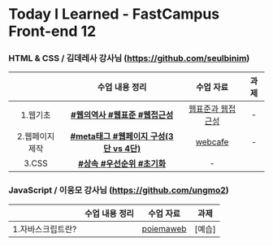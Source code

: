 # Today I Learned - FastCampus Front-end 12

###  HTML & CSS  / 김데레사 강사님 (https://github.com/seulbinim)

|  | 수업 내용 정리 | 수업 자료 | 과제 | 
|:--:|:---------:|:---:|:--:|
| 1.웹기초 | **[#웹의역사 #웹표준 #웹접근성](https://github.com/gayoungaa91/T.I.L-FDS12/blob/master/html%20%26%20css/web-basic.md)** |  [웹표준과 웹접근성](https://seulbinim.github.io/WSA/accessibility.html) | - |
| 2.웹페이지 제작 | **[#meta태그 #웹페이지 구성(3단 vs 4단)](https://github.com/gayoungaa91/T.I.L-FDS12/blob/master/html%20%26%20css/webpage.md)** | [webcafe](https://seulbinim.github.io/exHTML5) | - |
| 3.CSS | **[#상속 #우선순위 #초기화](https://github.com/gayoungaa91/T.I.L-FDS12/blob/master/html%20%26%20css/css.md)** | - | 
 
### JavaScript / 이웅모 강사님 (https://github.com/ungmo2)

|  | 수업 내용 정리 | 수업 자료 | 과제 |
| :------: | :------------------------:| :-------: | :---------:|
| 1.자바스크립트란? | []() | [poiemaweb](https://poiemaweb.com) | [예습] |
